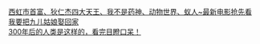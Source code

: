   
[西虹市首富、狄仁杰四大天王、我不是药神、动物世界、蚁人~最新电影抢先看](http://www.dianyue.me/archives/470/qx10kxob4p6eqzbg/)  
[我要把九儿姑娘娶回家](http://www.dianyue.me/archives/259/5s9517wr8pyge8bt/)  
[300年后的人类是这样的，看完目瞪口呆！](http://www.dianyue.me/archives/686/l8j0ku0wul6kgsp6/)